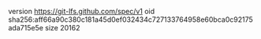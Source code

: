 version https://git-lfs.github.com/spec/v1
oid sha256:aff66a90c380c181a45d0ef032434c727133764958e60bca0c92175ada715e5e
size 20162
